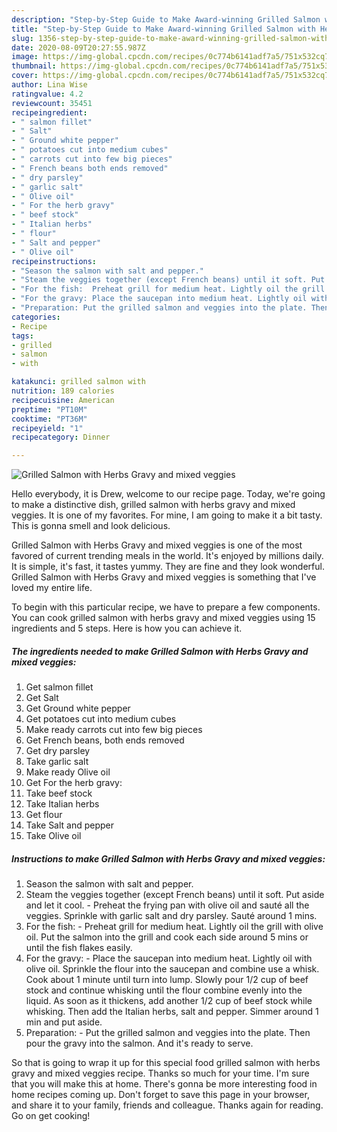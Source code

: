 ```yaml
---
description: "Step-by-Step Guide to Make Award-winning Grilled Salmon with Herbs Gravy and mixed veggies"
title: "Step-by-Step Guide to Make Award-winning Grilled Salmon with Herbs Gravy and mixed veggies"
slug: 1356-step-by-step-guide-to-make-award-winning-grilled-salmon-with-herbs-gravy-and-mixed-veggies
date: 2020-08-09T20:27:55.987Z
image: https://img-global.cpcdn.com/recipes/0c774b6141adf7a5/751x532cq70/grilled-salmon-with-herbs-gravy-and-mixed-veggies-recipe-main-photo.jpg
thumbnail: https://img-global.cpcdn.com/recipes/0c774b6141adf7a5/751x532cq70/grilled-salmon-with-herbs-gravy-and-mixed-veggies-recipe-main-photo.jpg
cover: https://img-global.cpcdn.com/recipes/0c774b6141adf7a5/751x532cq70/grilled-salmon-with-herbs-gravy-and-mixed-veggies-recipe-main-photo.jpg
author: Lina Wise
ratingvalue: 4.2
reviewcount: 35451
recipeingredient:
- " salmon fillet"
- " Salt"
- " Ground white pepper"
- " potatoes cut into medium cubes"
- " carrots cut into few big pieces"
- " French beans both ends removed"
- " dry parsley"
- " garlic salt"
- " Olive oil"
- " For the herb gravy"
- " beef stock"
- " Italian herbs"
- " flour"
- " Salt and pepper"
- " Olive oil"
recipeinstructions:
- "Season the salmon with salt and pepper."
- "Steam the veggies together (except French beans) until it soft. Put aside and let it cool.  Preheat the frying pan with olive oil and sauté all the veggies. Sprinkle with garlic salt and dry parsley. Sauté around 1 mins."
- "For the fish:  Preheat grill for medium heat. Lightly oil the grill with olive oil. Put the salmon into the grill and cook each side around 5 mins or until the fish flakes easily."
- "For the gravy: Place the saucepan into medium heat. Lightly oil with olive oil. Sprinkle the flour into the saucepan and combine use a whisk. Cook about 1 minute until turn into lump. Slowly pour 1/2 cup of beef stock  and continue whisking until the flour combine evenly into the liquid. As soon as it thickens, add another 1/2 cup of beef stock while whisking. Then add the Italian herbs, salt and pepper. Simmer around 1 min and put aside."
- "Preparation: Put the grilled salmon and veggies into the plate. Then pour the gravy into the salmon. And it&#39;s ready to serve."
categories:
- Recipe
tags:
- grilled
- salmon
- with

katakunci: grilled salmon with 
nutrition: 189 calories
recipecuisine: American
preptime: "PT10M"
cooktime: "PT36M"
recipeyield: "1"
recipecategory: Dinner

---
```



![Grilled Salmon with Herbs Gravy and mixed veggies](https://img-global.cpcdn.com/recipes/0c774b6141adf7a5/751x532cq70/grilled-salmon-with-herbs-gravy-and-mixed-veggies-recipe-main-photo.jpg)

Hello everybody, it is Drew, welcome to our recipe page. Today, we're going to make a distinctive dish, grilled salmon with herbs gravy and mixed veggies. It is one of my favorites. For mine, I am going to make it a bit tasty. This is gonna smell and look delicious.



Grilled Salmon with Herbs Gravy and mixed veggies is one of the most favored of current trending meals in the world. It's enjoyed by millions daily. It is simple, it's fast, it tastes yummy. They are fine and they look wonderful. Grilled Salmon with Herbs Gravy and mixed veggies is something that I've loved my entire life.


To begin with this particular recipe, we have to prepare a few components. You can cook grilled salmon with herbs gravy and mixed veggies using 15 ingredients and 5 steps. Here is how you can achieve it.

<!--inarticleads1-->

##### The ingredients needed to make Grilled Salmon with Herbs Gravy and mixed veggies:

1. Get  salmon fillet
1. Get  Salt
1. Get  Ground white pepper
1. Get  potatoes cut into medium cubes
1. Make ready  carrots cut into few big pieces
1. Get  French beans, both ends removed
1. Get  dry parsley
1. Take  garlic salt
1. Make ready  Olive oil
1. Get  For the herb gravy:
1. Take  beef stock
1. Take  Italian herbs
1. Get  flour
1. Take  Salt and pepper
1. Take  Olive oil




<!--inarticleads2-->

##### Instructions to make Grilled Salmon with Herbs Gravy and mixed veggies:

1. Season the salmon with salt and pepper.
1. Steam the veggies together (except French beans) until it soft. Put aside and let it cool.  - Preheat the frying pan with olive oil and sauté all the veggies. Sprinkle with garlic salt and dry parsley. Sauté around 1 mins.
1. For the fish:  - Preheat grill for medium heat. Lightly oil the grill with olive oil. Put the salmon into the grill and cook each side around 5 mins or until the fish flakes easily.
1. For the gravy: - Place the saucepan into medium heat. Lightly oil with olive oil. Sprinkle the flour into the saucepan and combine use a whisk. Cook about 1 minute until turn into lump. Slowly pour 1/2 cup of beef stock  and continue whisking until the flour combine evenly into the liquid. As soon as it thickens, add another 1/2 cup of beef stock while whisking. Then add the Italian herbs, salt and pepper. Simmer around 1 min and put aside.
1. Preparation: - Put the grilled salmon and veggies into the plate. Then pour the gravy into the salmon. And it&#39;s ready to serve.




So that is going to wrap it up for this special food grilled salmon with herbs gravy and mixed veggies recipe. Thanks so much for your time. I'm sure that you will make this at home. There's gonna be more interesting food in home recipes coming up. Don't forget to save this page in your browser, and share it to your family, friends and colleague. Thanks again for reading. Go on get cooking!
